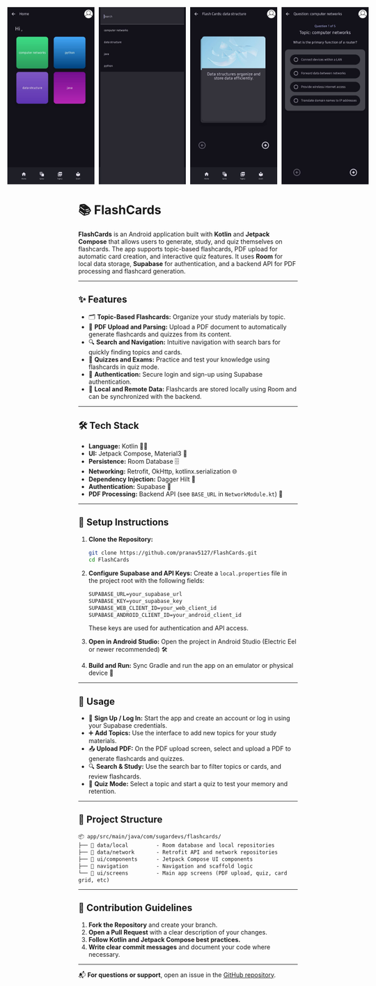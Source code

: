 <div style="display: flex; justify-content: center; gap: 10px;">
  <img src="/Media/1.jpeg" alt="Image 1" width="200"/>
  <img src="/Media/2.jpeg" alt="Image 2" width="200"/>
  <img src="/Media/3.jpeg" alt="Image 3" width="200"/>
  <img src="/Media/4.jpeg" alt="Image 3" width="200"/>
</div>

# 📚 FlashCards

**FlashCards** is an Android application built with **Kotlin** and **Jetpack Compose** that allows users to generate, study, and quiz themselves on flashcards. The app supports topic-based flashcards, PDF upload for automatic card creation, and interactive quiz features. It uses **Room** for local data storage, **Supabase** for authentication, and a backend API for PDF processing and flashcard generation.

---

## ✨ Features

- 🗂️ **Topic-Based Flashcards:** Organize your study materials by topic.
- 📄 **PDF Upload and Parsing:** Upload a PDF document to automatically generate flashcards and quizzes from its content.
- 🔍 **Search and Navigation:** Intuitive navigation with search bars for quickly finding topics and cards.
- 🧠 **Quizzes and Exams:** Practice and test your knowledge using flashcards in quiz mode.
- 🔐 **Authentication:** Secure login and sign-up using Supabase authentication.
- 💾 **Local and Remote Data:** Flashcards are stored locally using Room and can be synchronized with the backend.

---

## 🛠️ Tech Stack

- **Language:** Kotlin 🧑‍💻
- **UI:** Jetpack Compose, Material3 🎨
- **Persistence:** Room Database 🗄️
- **Networking:** Retrofit, OkHttp, kotlinx.serialization 🌐
- **Dependency Injection:** Dagger Hilt 🧩
- **Authentication:** Supabase 🔐
- **PDF Processing:** Backend API (see `BASE_URL` in `NetworkModule.kt`) 📄

---

## 🚀 Setup Instructions

1. **Clone the Repository:**
   ```bash
   git clone https://github.com/pranav5127/FlashCards.git
   cd FlashCards
   ```

2. **Configure Supabase and API Keys:**
   Create a `local.properties` file in the project root with the following fields:
   ```properties
   SUPABASE_URL=your_supabase_url
   SUPABASE_KEY=your_supabase_key
   SUPABASE_WEB_CLIENT_ID=your_web_client_id
   SUPABASE_ANDROID_CLIENT_ID=your_android_client_id
   ```
   These keys are used for authentication and API access.

3. **Open in Android Studio:**
   Open the project in Android Studio (Electric Eel or newer recommended) 🛠️

4. **Build and Run:**
   Sync Gradle and run the app on an emulator or physical device 📱

---

## 📲 Usage

- 🔑 **Sign Up / Log In:** Start the app and create an account or log in using your Supabase credentials.
- ➕ **Add Topics:** Use the interface to add new topics for your study materials.
- 📤 **Upload PDF:** On the PDF upload screen, select and upload a PDF to generate flashcards and quizzes.
- 🔍 **Search & Study:** Use the search bar to filter topics or cards, and review flashcards.
- 📝 **Quiz Mode:** Select a topic and start a quiz to test your memory and retention.

---

## 🧭 Project Structure

```
📦 app/src/main/java/com/sugardevs/flashcards/
├── 📁 data/local         - Room database and local repositories
├── 📁 data/network       - Retrofit API and network repositories
├── 📁 ui/components      - Jetpack Compose UI components
├── 📁 navigation         - Navigation and scaffold logic
└── 📁 ui/screens         - Main app screens (PDF upload, quiz, card grid, etc)
```

---

## 🤝 Contribution Guidelines

1. **Fork the Repository** and create your branch.
2. **Open a Pull Request** with a clear description of your changes.
3. **Follow Kotlin and Jetpack Compose best practices.**
4. **Write clear commit messages** and document your code where necessary.

---

📬 **For questions or support**, open an issue in the [GitHub repository](https://github.com/pranav5127/FlashCards).
